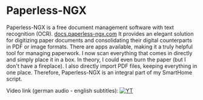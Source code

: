 # Paperless-NGX

Paperless-NGX is a free document management software with text recognition (OCR).
[docs.paperless-ngx.com](https://docs.paperless-ngx.com/)
It provides an elegant solution for digitizing paper documents and consolidating their digital counterparts in PDF or image formats. There are apps available, making it a truly helpful tool for managing paperwork.
I now scan everything that comes in directly and simply place it in a box. In theory, I could even burn the paper (but I don't have a fireplace). I also directly import PDF files, keeping everything in one place.
Therefore, Paperless-NGX is an integral part of my SmartHome script.

Video link (german audio - english subtitles):
[![YT](https://ei23.de/bilder/YTthumbs/qyXz5gJnu_8.webp)](https://www.youtube.com/watch?v=qyXz5gJnu_8)